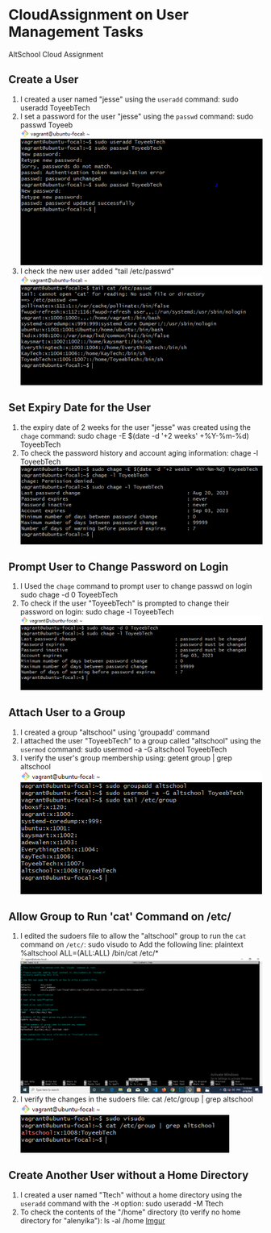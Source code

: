 # CloudAssignment on User Management Tasks
AltSchool Cloud Assignment

## Create a User

1. I created a user named "jesse" using the `useradd` command:
   sudo useradd ToyeebTech
2. I set a password for the user "jesse" using the `passwd` command:
   sudo passwd Toyeeb
   ![UserAdd](Image/adduser.PNG)
3. I check the new user added "tail /etc/passwd"
   ![Check User Add](Image/checkuser.PNG)
  


## Set Expiry Date for the User

1.  the expiry date of 2 weeks for the user "jesse" was created using the `chage` command:
   sudo chage -E $(date -d '+2 weeks' +%Y-%m-%d) ToyeebTech
2. To check the password history and account aging information:
   chage -l ToyeebTech
![Expire date](Image/checkex.PNG)

## Prompt User to Change Password on Login

1. I Used the `chage` command to prompt user to change passwd on login
   sudo chage -d 0 ToyeebTech
2. To check if the user "ToyeebTech" is prompted to change their password on login:
   sudo chage -l ToyeebTech
![Password prompt](Image/passwordco.PNG)


## Attach User to a Group

1. I created a group "altschool" using 'groupadd' command
2. I attached the user "ToyeebTech" to a group called "altschool" using the `usermod` command:
   sudo usermod -a -G altschool ToyeebTech
4. I verify the user's group membership using:
   getent group | grep altschool
![Attach Group](Image/attachgroup.PNG)


## Allow Group to Run 'cat' Command on /etc/

1. I edited the sudoers file to allow the "altschool" group to run the `cat` command on `/etc/`:
   sudo visudo
  to Add the following line:
plaintext
   %altschool ALL=(ALL:ALL) /bin/cat /etc/*
   ![vi sudo](Image/sudoer.PNG)
3. I verify the changes in the sudoers file:
   cat /etc/group | grep altschool
![Check](Image/checkp.PNG)


## Create Another User without a Home Directory

1. I created a user named "Ttech" without a home directory using the `useradd` command with the `-M` option:
   sudo useradd -M Ttech
2. To check the contents of the "/home" directory (to verify no home directory for "alenyika"):
   ls -al /home
[Imgur](https://i.imgur.com/R6RElm7.jpg)
